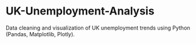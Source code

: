 # UK-Unemployment-Analysis
Data cleaning and visualization of UK unemployment trends using Python (Pandas, Matplotlib, Plotly).
